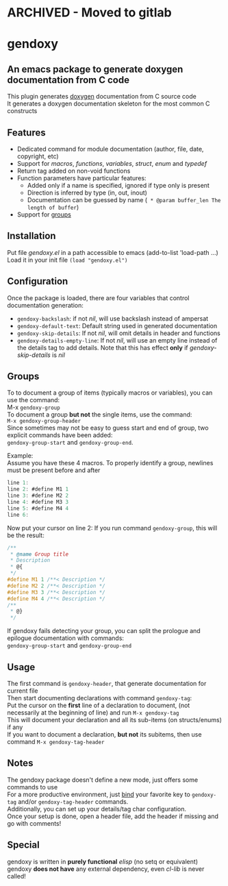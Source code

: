 # ARCHIVED - Moved to gitlab


# gendoxy

## An emacs package to generate doxygen documentation from C code
This plugin generates [doxygen](http://doxygen.org ) documentation from C source code\
It generates a doxygen documentation skeleton for the most common C constructs

## Features
* Dedicated command for module documentation (author, file, date, copyright, etc)
* Support for _macros_, _functions_, _variables_, _struct_, _enum_ and _typedef_
* Return tag added on non-void functions
* Function parameters have particular features:
  * Added only if a name is specified, ignored if type only is present
  * Direction is inferred by type (in, out, inout)
  * Documentation can be guessed by name (` * @param buffer_len The length of buffer`)
* Support for [groups](#groups)

## Installation
Put file _gendoxy.el_ in a path accessible to emacs (add-to-list 'load-path ...)\
Load it in your init file `(load "gendoxy.el")`

## Configuration
Once the package is loaded, there are four variables that control documentation generation:
* `gendoxy-backslash`: if not _nil_, will use backslash instead of ampersat
* `gendoxy-default-text`: Default string used in generated documentation
* `gendoxy-skip-details`: If not _nil_, will omit details in header and functions
* `gendoxy-details-empty-line`: If not _nil_, will use an empty line instead of
the details tag to add details. Note that this has effect **only** if _gendoxy-skip-details_ is _nil_

<a name="groups"></a>
## Groups
To to document a group of items (typically macros or variables), you can use the command:\
M-x `gendoxy-group`\
To document a group __but not__ the single items, use the command:\
`M-x gendoxy-group-header`\
Since sometimes may not be easy to guess start and end of group, two explicit commands have been added:\
`gendoxy-group-start` and `gendoxy-group-end`.

Example:\
Assume you have these 4 macros. To properly identify a group, newlines must be present before and after

```C
line 1:
line 2: #define M1 1
line 3: #define M2 2
line 4: #define M3 3
line 5: #define M4 4
line 6:
```

Now put your cursor on line 2: If you run command `gendoxy-group`, this will be the result:
```C
/**
 * @name Group title
 * Description
 * @{
 */
#define M1 1 /**< Description */
#define M2 2 /**< Description */
#define M3 3 /**< Description */
#define M4 4 /**< Description */
/**
 * @}
 */
```

If gendoxy fails detecting your group, you can split the prologue and epilogue documentation with commands:\
`gendoxy-group-start` and `gendoxy-group-end`

## Usage
The first command is `gendoxy-header`, that generate documentation for current file\
Then start documenting declarations with command `gendoxy-tag`:\
Put the cursor on the **first** line of a declaration to document, (not necessarily
at the beginning of line) and run `M-x gendoxy-tag`\
This will document your declaration and all its sub-items (on structs/enums) if any\
If you want to document a declaration, **but not** its subitems, then use command `M-x gendoxy-tag-header`

## Notes
The gendoxy package doesn't define a new mode, just offers some commands to use\
For a more productive environment, just [bind](https://www.gnu.org/software/emacs/manual/html_node/emacs/Key-Bindings.html) your favorite key to
`gendoxy-tag` and/or `gendoxy-tag-header` commands.\
Additionally, you can set up your details/tag char configuration.\
Once your setup is done, open a header file, add the header if missing and go with comments!

## Special
gendoxy is written in **purely functional** _elisp_ (no setq or equivalent)\
gendoxy **does not have** any external dependency, even _cl-lib_ is never called!
